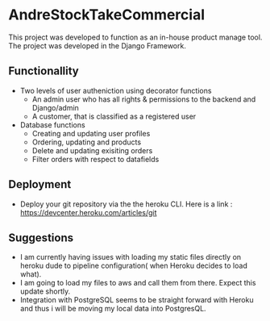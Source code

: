 # AndreStockTakeCommercial

This project was developed to function as an in-house product manage tool. The project was developed in the Django Framework.

## Functionallity


* Two levels of user autheniction using decorator functions
  * An admin user who has all rights & permissions to the backend and Django/admin
  * A customer, that is classified as a registered user
* Database functions
  * Creating and updating user profiles
  * Ordering, updating and products
  * Delete and updating exisiting orders
  * Filter orders with respect to datafields


## Deployment 

- Deploy your git repository via the the heroku CLI. Here is a link : https://devcenter.heroku.com/articles/git

## Suggestions

- I am currently having issues with loading my static files directly on heroku dude to pipeline configuration( when Heroku decides to load what).
- I am going to load my files to aws and call them from there. Expect this update shortly.
- Integration with PostgreSQL seems to be straight forward with Heroku and thus i will be moving my local data into PostgresQL.
